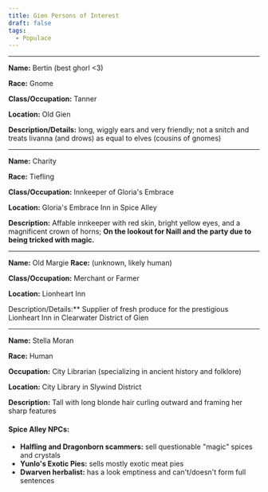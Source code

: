 ```yaml
---
title: Gien Persons of Interest
draft: false
tags:
  - Populace
---
```

---
**Name:** Bertin (best ghorl <3)

**Race:** Gnome 

**Class/Occupation:** Tanner 

**Location:** Old Gien 

**Description/Details:** long, wiggly ears and very friendly; not a snitch and treats Iivanna (and drows) as equal to elves (cousins of gnomes) 

---

**Name:** Charity

**Race:** Tiefling 

**Class/Occupation:** Innkeeper of Gloria's Embrace 

**Location:** Gloria's Embrace Inn in Spice Alley 

**Description:** Affable innkeeper with red skin, bright yellow eyes, and a magnificent crown of horns; **On the lookout for Naill and the party due to being tricked with magic.** 

---

**Name:** Old Margie **Race:** (unknown, likely human) 

**Class/Occupation:** Merchant or Farmer 

**Location:** Lionheart Inn 

Description/Details:** Supplier of fresh produce for the prestigious Lionheart Inn in Clearwater District of Gien 

---

**Name:** Stella Moran 

**Race:** Human 

**Occupation:** City Librarian (specializing in ancient history and folklore) 

**Location:** City Library in Slywind District 

**Description:** Tall with long blonde hair curling outward and framing her sharp features 

#### **Spice Alley NPCs:**
- **Halfling and Dragonborn scammers:** sell questionable "magic" spices and crystals
- **Yunlo's Exotic Pies:** sells mostly exotic meat pies
- **Dwarven herbalist:** has a look emptiness and can't/doesn't form full sentences